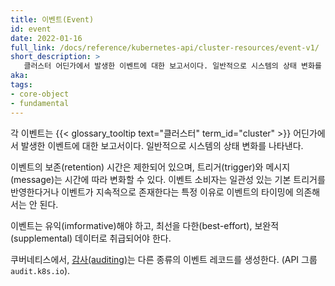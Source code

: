```yaml
---
title: 이벤트(Event)
id: event
date: 2022-01-16
full_link: /docs/reference/kubernetes-api/cluster-resources/event-v1/
short_description: >
   클러스터 어딘가에서 발생한 이벤트에 대한 보고서이다. 일반적으로 시스템의 상태 변화를 나타낸다.
aka: 
tags:
- core-object
- fundamental
---
```

각 이벤트는 {{< glossary_tooltip text="클러스터" term_id="cluster" >}} 어딘가에서 발생한 이벤트에 대한 보고서이다. 
일반적으로 시스템의 상태 변화를 나타낸다.  

<!--more--> 
이벤트의 보존(retention) 시간은 제한되어 있으며, 트리거(trigger)와 메시지(message)는 시간에 따라 변화할 수 있다. 
이벤트 소비자는 일관성 있는 기본 트리거를 반영한다거나 이벤트가 지속적으로 존재한다는 
특정 이유로 이벤트의 타이밍에 의존해서는 안 된다. 


이벤트는 유익(imformative)해야 하고, 최선을 다한(best-effort), 보완적(supplemental) 데이터로 취급되어야 한다.

쿠버네티스에서, [감사(auditing)](/docs/tasks/debug/debug-cluster/audit/)는 다른 종류의 이벤트 레코드를 생성한다. (API 그룹 `audit.k8s.io`).
